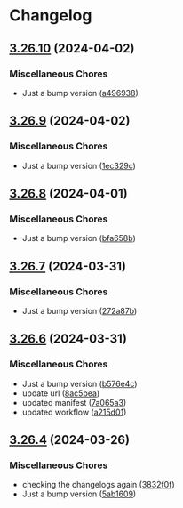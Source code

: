 # Changelog

## [3.26.10](https://github.com/ahmad-kemsan/js-wrapper/compare/3.26.9...3.26.10) (2024-04-02)


### Miscellaneous Chores

* Just a bump version ([a496938](https://github.com/ahmad-kemsan/js-wrapper/commit/a4969383859cbff20f4e7ff4636fe47a529a61b2))

## [3.26.9](https://github.com/ahmad-kemsan/js-wrapper/compare/3.26.8...3.26.9) (2024-04-02)


### Miscellaneous Chores

* Just a bump version ([1ec329c](https://github.com/ahmad-kemsan/js-wrapper/commit/1ec329c56ca40f41015907fa659054adcd721066))

## [3.26.8](https://github.com/ahmad-kemsan/js-wrapper/compare/3.26.7...3.26.8) (2024-04-01)


### Miscellaneous Chores

* Just a bump version ([bfa658b](https://github.com/ahmad-kemsan/js-wrapper/commit/bfa658b7a524d16e17c02e7cb02910b923ac9fa6))

## [3.26.7](https://github.com/ahmad-kemsan/js-wrapper/compare/3.26.6...3.26.7) (2024-03-31)


### Miscellaneous Chores

* Just a bump version ([272a87b](https://github.com/ahmad-kemsan/js-wrapper/commit/272a87bcd5ff0c7f2bc77608a39c257030bfab7a))

## [3.26.6](https://github.com/ahmad-kemsan/js-wrapper/compare/3.26.5...3.26.6) (2024-03-31)


### Miscellaneous Chores

* Just a bump version ([b576e4c](https://github.com/ahmad-kemsan/js-wrapper/commit/b576e4ca951e576cb85fd6a80fadd406babe1747))
* update url ([8ac5bea](https://github.com/ahmad-kemsan/js-wrapper/commit/8ac5beacc28825e53aa4f26442fe8b665b01744f))
* updated manifest ([7a065a3](https://github.com/ahmad-kemsan/js-wrapper/commit/7a065a36dde7c9bf90900ab7942b3c867f3e39d7))
* updated workflow ([a215d01](https://github.com/ahmad-kemsan/js-wrapper/commit/a215d019ba41217787f24ceba36afb55fcd1996e))

## [3.26.4](https://github.com/ahmad-kemsan/js-wrapper/compare/3.26.3...3.26.4) (2024-03-26)


### Miscellaneous Chores

* checking the changelogs again ([3832f0f](https://github.com/ahmad-kemsan/js-wrapper/commit/3832f0fffab8e7e8db29504a5b9d1cde0dba6eae))
* Just a bump version ([5ab1609](https://github.com/ahmad-kemsan/js-wrapper/commit/5ab1609b6f8dab9cadebe4d61b5bbbe210906495))
